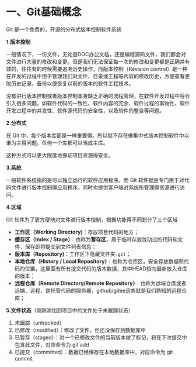 #  一、Git基础概念

Git 是一个免费的，开源的分布式版本控制软件系统

**1.版本控制**

一般情况下，一份文件，无论是DOC办公文档，还是编程源码文件，我们都会对文件进行大量的修改和变更。但是我们无法保证每一次的修改和变更都是正确并有效的，往往有的时候需要追溯历史操作，而版本控制（Revision control）是一种在开发的过程中用于管理我们对文件、目录或工程等内容的修改历史，方便查看更改历史记录，备份以便恢复以前的版本的软件工程技术。

没有进行版本控制或者版本控制本身缺乏正确的流程管理，在软件开发过程中将会引入很多问题，如软件代码的一致性、软件内容的冗余、软件过程的事物性、软件开发过程中的并发性、软件源代码的安全性，以及软件的整合等问题。

**2.分布式**

在 Git 中，每个版本库都是一样重要得。所以就不存在像集中式版本控制软件中以谁为主得问题。任何一个库都可以当成主库。

这种方式可以更大限度地保证项目资源得安全。

**3.系统**

一般软件系统指的是可以独立运行的软件应用程序。而 Git 软件就是专门用于对代码文件进行版本控制得应用程序。同时也提供客户端对系统所管理得资源进行访问。

**4.区域**

Git 软件为了更方便地对文件进行版本控制，根据功能得不同划分了三个区域

- **工作区（Working Directory)**：存放项目代码的地方；
- **缓存区（Index / Stage）**：也称为**暂存区**，用于临时存放改动过的代码和文件，保存即将提交到文件列表信息；
- **版本库（Repository)**：工作区下隐藏文件夹`.git`；
- **本地仓库（History / Local Repository）**：也称为仓库区，安全存放数据和代码的位置，这里面有所有提交代码的版本数据，其中HEAD指向最新放入仓库的版本；
- **远程仓库（Remote Directory/Remote Repository）**：也称为远端仓库或者远端、远程，是托管代码的服务器，github/gitee这些就是我们熟知的远程仓库；

**5.文件状态**（刚刚添加到项目中的文件处于未跟踪状态）

1. 未跟踪（untracked）
2. 已修改（modified）：修改了文件，但还没保存到数据库中
3. 已暂存（staged）：对一个已修改文件的当前版本做了标记，将在下次提交中包含此文件，对应命令为 git add
4. 已提交（committed）：数据已经保存在本地数据库中，对应命令为 git commit